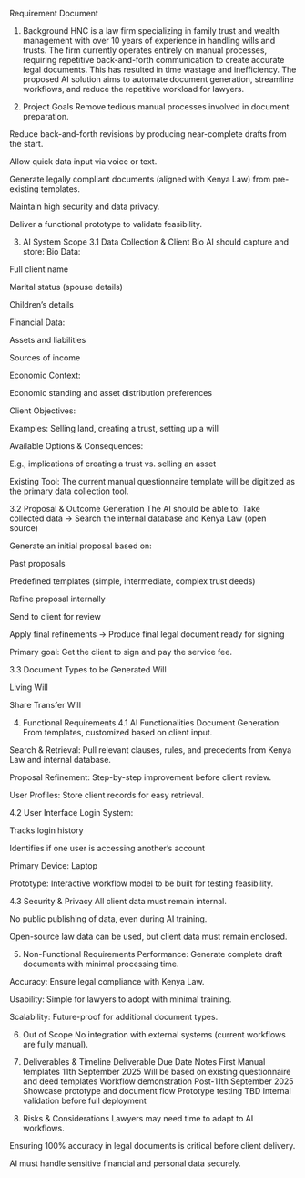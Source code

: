 Requirement Document

1. Background
HNC is a law firm specializing in family trust and wealth management with over 10 years of experience in handling wills and trusts.
 The firm currently operates entirely on manual processes, requiring repetitive back-and-forth communication to create accurate legal documents. This has resulted in time wastage and inefficiency.
The proposed AI solution aims to automate document generation, streamline workflows, and reduce the repetitive workload for lawyers.

2. Project Goals
Remove tedious manual processes involved in document preparation.


Reduce back-and-forth revisions by producing near-complete drafts from the start.


Allow quick data input via voice or text.


Generate legally compliant documents (aligned with Kenya Law) from pre-existing templates.


Maintain high security and data privacy.


Deliver a functional prototype to validate feasibility.



3. AI System Scope
3.1 Data Collection & Client Bio
AI should capture and store:
Bio Data:


Full client name


Marital status (spouse details)


Children’s details


Financial Data:


Assets and liabilities


Sources of income


Economic Context:


Economic standing and asset distribution preferences


Client Objectives:


Examples: Selling land, creating a trust, setting up a will


Available Options & Consequences:


E.g., implications of creating a trust vs. selling an asset


Existing Tool:
The current manual questionnaire template will be digitized as the primary data collection tool.



3.2 Proposal & Outcome Generation
The AI should be able to:
Take collected data → Search the internal database and Kenya Law (open source)


Generate an initial proposal based on:


Past proposals


Predefined templates (simple, intermediate, complex trust deeds)


Refine proposal internally


Send to client for review


Apply final refinements → Produce final legal document ready for signing


Primary goal: Get the client to sign and pay the service fee.

3.3 Document Types to be Generated
Will


Living Will


Share Transfer Will



4. Functional Requirements
4.1 AI Functionalities
Document Generation: From templates, customized based on client input.


Search & Retrieval: Pull relevant clauses, rules, and precedents from Kenya Law and internal database.


Proposal Refinement: Step-by-step improvement before client review.


User Profiles: Store client records for easy retrieval.


4.2 User Interface
Login System:


Tracks login history


Identifies if one user is accessing another’s account


Primary Device: Laptop


Prototype: Interactive workflow model to be built for testing feasibility.


4.3 Security & Privacy
All client data must remain internal.


No public publishing of data, even during AI training.


Open-source law data can be used, but client data must remain enclosed.



5. Non-Functional Requirements
Performance: Generate complete draft documents with minimal processing time.


Accuracy: Ensure legal compliance with Kenya Law.


Usability: Simple for lawyers to adopt with minimal training.


Scalability: Future-proof for additional document types.



6. Out of Scope
No integration with external systems (current workflows are fully manual).



7. Deliverables & Timeline
Deliverable
Due Date
Notes
First Manual  templates
11th September 2025
Will be based on existing questionnaire and deed templates
Workflow demonstration
Post-11th September 2025
Showcase prototype and document flow
Prototype testing
TBD
Internal validation before full deployment


8. Risks & Considerations
Lawyers may need time to adapt to AI workflows.


Ensuring 100% accuracy in legal documents is critical before client delivery.


AI must handle sensitive financial and personal data securely.
